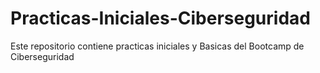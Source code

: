 # Practicas-Iniciales-Ciberseguridad
Este repositorio contiene practicas iniciales y Basicas del Bootcamp de Ciberseguridad
   
 
